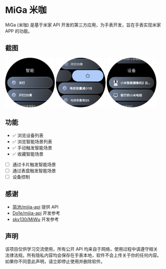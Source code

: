 # MiGa 米咖

MiGa (米咖) 是基于米家 API 开发的第三方应用，为手表开发，旨在手表实现米家 APP 的功能。

## 截图

<img width="160" alt="" src="assets/Screenshot_20250520_122648.png"/> <img width="160" alt="" src="assets/Screenshot_20250520_122733.png"/> <img width="160" alt="" src="assets/Screenshot_20250520_122706.png"/>

## 功能

-   ✅ 浏览设备列表
-   ✅ 浏览智能场景列表
-   ✅ 手动触发智能场景
-   ✅ 收藏智能场景
-   [ ] 通过卡片触发智能场景
-   [ ] 通过表盘触发智能场景
-   [ ] 设备控制

## 感谢

-   [简池/mijia-api](https://gitee.com/janzlan/mijia-api) 提供 API
-   [Do1e/mijia-api](https://github.com/Do1e/mijia-api) 开发参考
-   [sky130/MiWu](https://github.com/sky130/MiWu) 开发参考

## 声明

该项目仅供学习交流使用，所有公开 API 均来自于网络，使用过程中请遵守相关法律法规。所有隐私内容均会保存在手表本地，软件不会上传关于你的任何内容。如果你不同意此声明，请立即停止使用并删除软件。
